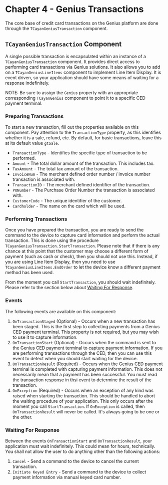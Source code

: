 # Chapter 4 - Genius Transactions

The core base of credit card transactions on the Genius platform are done through the `TCayanGeniusTransaction` component.

## `TCayanGeniusTransaction` Component

A single possible transaction is encapsulated within an instance of a `TCayanGeniusTransaction` component. It provides direct access to performing card transactions via Genius solutions. It also allows you to add on a `TCayanGeniusLineItems` component to implement Line Item Display. It is event driven, so your application should have some means of waiting for a response indefinitely. 

NOTE: Be sure to assign the `Genius` property with an appropriate corresponding `TCayanGenius` component to point it to a specific CED payment terminal. 

### Preparing Transactions

To start a new transaction, fill out the properties available on this component. Pay attention to the `TransactionType` property, as this identifies whether it is a sale, refund, etc. By default, for basic transactions, leave this at its default value `gtSale`. 

- `TransactionType` - Identifies the specific type of transaction to be performed.
- `Amount` - The total dollar amount of the transaction. This includes tax.
- `TaxAmount` - The total tax amount of the transaction. 
- `InvoiceNum` - The merchant defined order number / invoice number transaction is associated with.
- `TransactionID` - The merchant defined identifier of the transaction.
- `PONumber` - The Purchase Order Number the transaction is associated with.
- `CustomerCode` - The unique identifier of the customer.
- `Cardholder` - The name on the card which will be used.

### Performing Transactions

Once you have prepared the transaction, you are ready to send the command to the device to capture card information and perform the actual transaction. This is done using the procedure `TCayanGeniusTransaction.StartTransaction`. Please note that if there is any chance at this point that the customer may choose a different form of payment (such as cash or check), then you should not use this. Instead, if you are using Line Item Display, then you need to use `TCayanGeniusLineItems.EndOrder` to let the device know a different payment method has been used. 

From the moment you call `StartTransaction`, you should wait indefinitely. Please refer to the section below about [Waiting For Response](./Chapter%204%20-%20Genius%20Transactions.md#waiting-for-response). 

### Events

The following events are available on this component:

1. `OnTransactionStaged` (Optional) - Occurs when a new transaction has been staged. This is the first step to collecting payments from a Genius CED payment terminal. This property is not required, but you may wish to use it to capture information.
2. `OnTransactionStart` (Optional) - Occurs when the command is sent to the Genius CED payment terminal to capture payment information. If you are performing transactions through the CED, then you can use this event to detect when you should start waiting for the device. 
3. `OnTransactionResult` (Required) - Occurs when the Genius CED payment terminal is completed with capturing payment information. This does not necessarily mean that a payment has been successful. You must read the transaction response in thsi event to determine the result of the transaction.
4. `OnException` (Required) - Occurs when an exception of any kind was raised when starting the transaction. This should be handled to abort the waiting procedure of your application. This only occurs after the moment you call `StartTransaction`. If `OnException` is called, then `OnTransactionResult` will never be called. It's always going to be one or the other. 

### Waiting For Response

Between the events `OnTransactionStart` and `OnTransactionResult`, your application must wait indefinitely. This could mean for hours, technically. You shall not allow the user to do anything other than the following actions:

1. `Cancel` - Send a command to the device to cancel the current transaction.
2. `Initiate Keyed Entry` - Send a command to the device to collect payment information via manual keyed card number.

